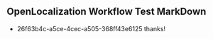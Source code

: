 ## OpenLocalization Workflow Test MarkDown
* 26f63b4c-a5ce-4cec-a505-368ff43e6125 thanks!

<!--HONumber=Oct16_HO4-->


